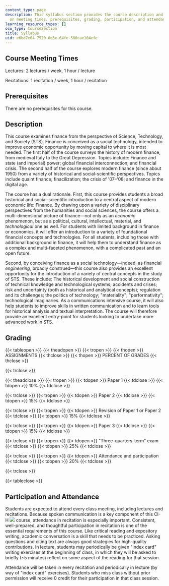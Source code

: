 ```yaml
---
content_type: page
description: This syllabus section provides the course description and information
  on meeting times, prerequisites, grading, participation, and attendance.
learning_resource_types: []
ocw_type: CourseSection
title: Syllabus
uid: e6bd7e04-7520-6d5e-64fe-580cae104efe
---
```


Course Meeting Times
--------------------

Lectures: 2 lectures / week, 1 hour / lecture

Recitations: 1 recitation / week, 1 hour / recitation

Prerequisites
-------------

There are no prerequisites for this course.

Description
-----------

This course examines finance from the perspective of Science, Technology, and Society (STS). Finance is conceived as a social technology, intended to improve economic opportunity by moving capital to where it is most needed. The first half of the course surveys the history of modern finance, from medieval Italy to the Great Depression. Topics include: Finance and state (and imperial) power; global financial interconnection; and financial crisis. The second half of the course explores modern finance (since about 1950) from a variety of historical and social-scientific perspectives. Topics include quaint finance; finacilization; the crisis of '07–'08; and finance in the digital age.

The course has a dual rationale. First, this course provides students a broad historical and social-scientific introduction to a central aspect of modern economic life: Finance. By drawing upon a variety of disciplinary perspectives from the humanities and social sciences, the course offers a multi-dimensional picture of finance—not only as an _economic_ phenomenon, but as a political, cultural, intellectual, material, and _technological_ one as well. For students with limited background in finance or economics, it will offer an introduction to a variety of foundational financial concepts and technologies. For all students, including those with additional background in finance, it will help them to understand finance as a complex and multi-faceted phenomenon, with a complicated past and an open future.

Second, by conceiving finance as a social technology—indeed, as financial _engineering_, broadly construed—this course also provides an excellent opportunity for the introduction of a variety of central concepts in the study of STS. These include: The historical development and social construction of technical knowledge and technological systems; accidents and crises; risk and uncertainty (both as historical and analytical concepts); regulation and its challenges; the politics of technology; "materiality"; "performativity"; technological imaginaries. As a communications intensive course, it will also help students to improve skills in written communication and to learn tools for historical analysis and textual interpretation. The course will therefore provide an excellent entry-point for students looking to undertake more advanced work in STS.

Grading
-------

{{< tableopen >}}
{{< theadopen >}}
{{< tropen >}}
{{< thopen >}}
ASSIGNMENTS
{{< thclose >}}
{{< thopen >}}
PERCENT OF GRADES
{{< thclose >}}

{{< trclose >}}

{{< theadclose >}}
{{< tropen >}}
{{< tdopen >}}
Paper 1
{{< tdclose >}}
{{< tdopen >}}
10%
{{< tdclose >}}

{{< trclose >}}
{{< tropen >}}
{{< tdopen >}}
Paper 2
{{< tdclose >}}
{{< tdopen >}}
15%
{{< tdclose >}}

{{< trclose >}}
{{< tropen >}}
{{< tdopen >}}
Revision of Paper 1 or Paper 2
{{< tdclose >}}
{{< tdopen >}}
15%
{{< tdclose >}}

{{< trclose >}}
{{< tropen >}}
{{< tdopen >}}
Paper 3
{{< tdclose >}}
{{< tdopen >}}
15%
{{< tdclose >}}

{{< trclose >}}
{{< tropen >}}
{{< tdopen >}}
"Three-quarters-term" exam
{{< tdclose >}}
{{< tdopen >}}
25%
{{< tdclose >}}

{{< trclose >}}
{{< tropen >}}
{{< tdopen >}}
Attendance and participation
{{< tdclose >}}
{{< tdopen >}}
20%
{{< tdclose >}}

{{< trclose >}}

{{< tableclose >}}

Participation and Attendance
----------------------------

Students are expected to attend every class meeting, including lectures and recitations. Because spoken communication is a key component of this CI-H ![](/images/educator/icon-question-cih.png) course, attendance in recitation is especially important. Consistent, well-prepared, and thoughtful participation in recitation is one of the essential requirements of this course. Like critical reading and expository writing, academic conversation is a skill that needs to be practiced. Asking questions and citing text are always good strategies for high-quality contributions. In lecture, students may periodically be given "index card" writing exercises at the beginning of class, in which they will be asked to briefly (~5 minutes) reflect on some aspect of the reading for that session.

Attendance will be taken in every recitation and periodically in lecture (by way of "index card" exercises). Students who miss class without prior permission will receive 0 credit for their participation in that class session.